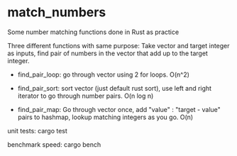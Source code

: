 # match_numbers
Some number matching functions done in Rust as practice

Three different functions with same purpose: Take vector and target integer as inputs, find pair of numbers in the vector that add up to the target integer.

- find_pair_loop: go through vector using 2 for loops. O(n^2)

- find_pair_sort: sort vector (just default rust sort), use left and right iterator to go through number pairs. O(n log n)

- find_pair_map: Go through vector once, add "value" : "target - value" pairs to hashmap, lookup matching integers as you go. O(n)

unit tests: cargo test

benchmark speed: cargo bench
